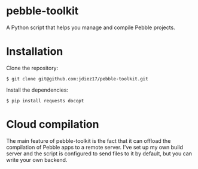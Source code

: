 pebble-toolkit
==============

A Python script that helps you manage and compile Pebble projects. 

Installation
============

Clone the repository:

    $ git clone git@github.com:jdiez17/pebble-toolkit.git

Install the dependencies:

    $ pip install requests docopt 

Cloud compilation
==================

The main feature of pebble-toolkit is the fact that it can offload the compilation of Pebble apps to a remote server.
I've set up my own build server and the script is configured to send files to it by default, but you can write your own backend.
